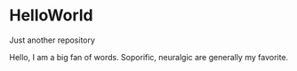 # HelloWorld
Just another repository

Hello, I am a big fan of words.  Soporific, neuralgic are generally my favorite.
